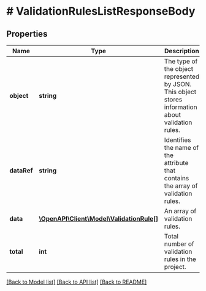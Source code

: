 # # ValidationRulesListResponseBody

## Properties

Name | Type | Description | Notes
------------ | ------------- | ------------- | -------------
**object** | **string** | The type of the object represented by JSON. This object stores information about validation rules. | [optional] [default to 'list']
**dataRef** | **string** | Identifies the name of the attribute that contains the array of validation rules. | [optional] [default to 'data']
**data** | [**\OpenAPI\Client\Model\ValidationRule[]**](ValidationRule.md) | An array of validation rules. | [optional]
**total** | **int** | Total number of validation rules in the project. | [optional]

[[Back to Model list]](../../README.md#models) [[Back to API list]](../../README.md#endpoints) [[Back to README]](../../README.md)
